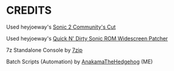 # **CREDITS**

Used heyjoeway's [Sonic 2 Community's Cut](https://github.com/heyjoeway/s2cx)

Used heyjoeway's [Quick N' Dirty Sonic ROM Widescreen Patcher](https://github.com/heyjoeway/sonic-wide-autopatcher)

7z Standalone Console by [7zip](https://www.7-zip.org/)

Batch Scripts (Automation) by [AnakamaTheHedgehog](https://github.com/tminec)
(ME)
